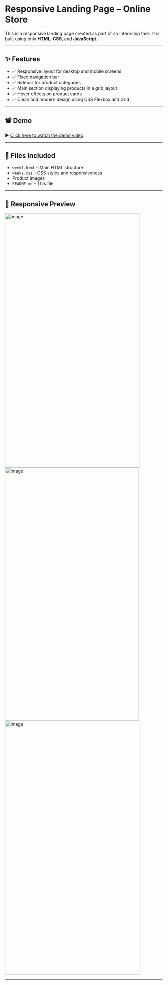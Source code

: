 # Responsive Landing Page – Online Store

This is a responsive landing page created as part of an internship task. It is built using only **HTML**, **CSS**, and **JavaScript**.

---

## ✨ Features

- ✅ Responsive layout for desktop and mobile screens
- ✅ Fixed navigation bar
- ✅ Sidebar for product categories
- ✅ Main section displaying products in a grid layout
- ✅ Hover effects on product cards
- ✅ Clean and modern design using CSS Flexbox and Grid

---

## 📽️ Demo

▶️ [Click here to watch the demo video]((https://drive.google.com/file/d/1e8gHE9NIp2_9EJTnCMxgIxRQ-f6TbfQ_/view?usp=sharing))

---

## 📁 Files Included

- `week1.html` – Main HTML structure
- `week1.css` – CSS styles and responsiveness
- Product images
- `README.md` – This file

---

## 📱 Responsive Preview

<img width="430" height="814" alt="image" src="https://github.com/user-attachments/assets/3052d4e1-7241-44b0-934f-d3f7d5c148a8" />


<img width="427" height="810" alt="image" src="https://github.com/user-attachments/assets/ca531cf5-b659-4fc8-b0cc-988ee5ae3e4c" />


<img width="433" height="813" alt="image" src="https://github.com/user-attachments/assets/4c2f28f6-d64a-4528-b251-861004cf6d5b" />

---

